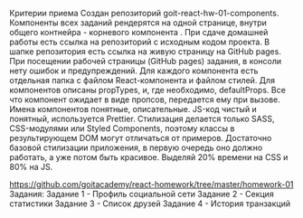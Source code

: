Критерии приема Создан репозиторий goit-react-hw-01-components. Компоненты всех
заданий рендерятся на одной странице, внутри общего контнейра - корневого
компонента <App>. При сдаче домашней работы есть ссылка на репозиторий с
исходным кодом проекта. В шапке репозитория есть ссылка на живую страницу на
GitHub pages. При посещении рабочей страницы (GitHub pages) задания, в консоли
нету ошибок и предупреждений. Для каждого компонента есть отдельная папка с
файлом React-компонента и файлом стилей. Для компонентов описаны propTypes, и,
где необходимо, defaultProps. Все что компонент ожидает в виде пропсов,
передается ему при вызове. Имена компонентов понятные, описательные. JS-код
чистый и понятный, используется Prettier. Стилизация делается только SASS,
CSS-модулями или Styled Components, поэтому классы в результирующем DOM могут
отличаться от примеров. Достаточно базовой стилизации приложения, в первую
очередь оно должно работать, а уже потом быть красивое. Выделяй 20% времени на
CSS и 80% на JS.

https://github.com/goitacademy/react-homework/tree/master/homework-01
Задания:
Задание 1 - Профиль социальной сети 
Задание 2 - Секция статистики
Задание 3 - Список друзей 
Задание 4 - История транзакций
